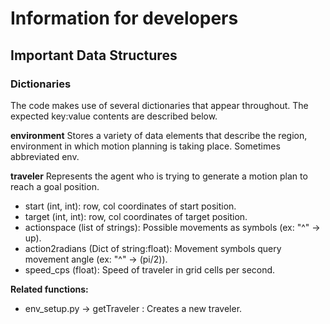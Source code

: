 # Information for developers

## Important Data Structures


### Dictionaries

The code makes use of several dictionaries that appear throughout.
The expected key:value contents are described below.  

**environment**
Stores a variety of data elements that describe the region, environment
in which motion planning is taking place. Sometimes abbreviated env. 

**traveler**
Represents the agent who is trying to generate a motion plan to 
reach a goal position. 

- start (int, int): row, col coordinates of start position.
- target (int, int): row, col coordinates of target position.
- actionspace (list of strings): Possible movements as symbols (ex: "^" -> up).
- action2radians (Dict of string:float): Movement symbols query movement angle (ex: "^" -> (pi/2)).
- speed_cps (float): Speed of traveler in grid cells per second.

__Related functions:__
- env_setup.py -> getTraveler : Creates a new traveler. 



